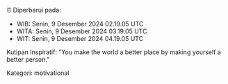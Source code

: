 ⏰ Diperbarui pada:
- WIB: Senin, 9 Desember 2024 02.19.05 UTC
- WITA: Senin, 9 Desember 2024 03.19.05 UTC
- WIT: Senin, 9 Desember 2024 04.19.05 UTC

Kutipan Inspiratif:
"You make the world a better place by making yourself a better person."


Kategori: motivational

